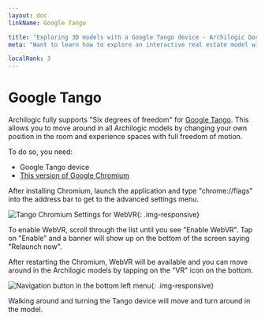 ```yaml
---
layout: doc
linkName: Google Tango

title: "Exploring 3D models with a Google Tango device - Archilogic Documentation"
meta: "Want to learn how to explore an interactive real estate model with a Google Tango device? It's easy, follow our tutorial to get started."

localRank: 3
---
```

# Google Tango

Archilogic fully supports "Six degrees of freedom" for [Google Tango](https://www.google.com/atap/project-tango/).
This allows you to move around in all Archilogic models by changing your own position in the room and experience spaces with full freedom of motion.

To do so, you need:

* Google Tango device
* [This version of Google Chromium](https://drive.google.com/a/archilogic.com/folderview?id=0BzudLt22BqGRWmdoWW9yeDFkQW8&tid=0BzudLt22BqGRbW9WTHMtOWMzNjQ)

After installing Chromium, launch the application and type "chrome://flags" into the address bar to get to the advanced settings menu.

![Tango Chromium Settings for WebVR]({{site.baseurl}}/assets/images/Tango-Flags.png){: .img-responsive}

To enable WebVR, scroll through the list until you see "Enable WebVR". Tap on "Enable" and a banner will show up on the bottom of the screen saying "Relaunch now".

After restarting the Chromium, WebVR will be available and you can move around in the Archilogic models by tapping on the "VR" icon on the bottom.

![Navigation button in the bottom left menu]({{site.baseurl}}/assets/images/Navigation-VR.jpg){: .img-responsive}

Walking around and turning the Tango device will move and turn around in the model.
